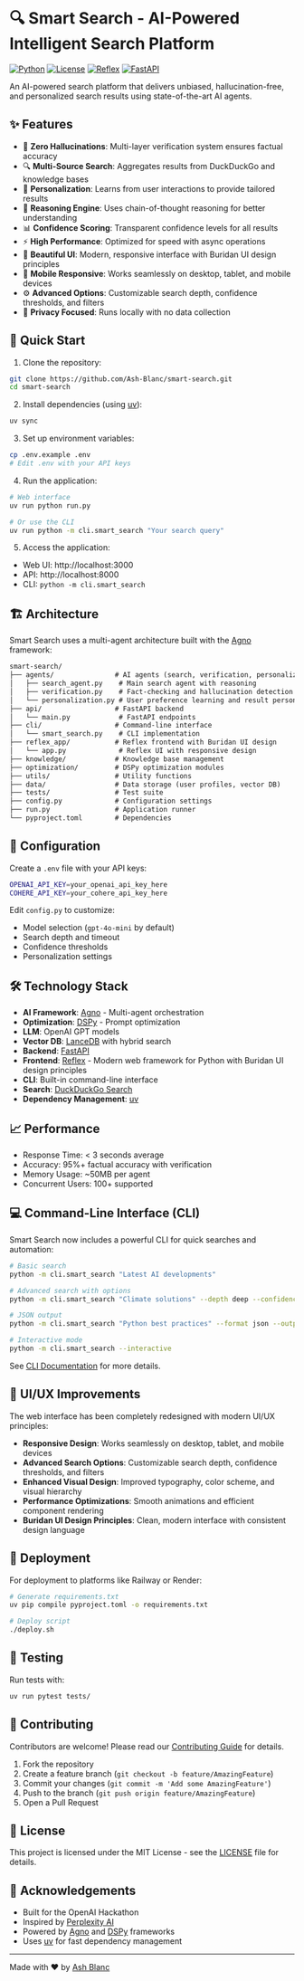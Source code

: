 # 🔍 Smart Search - AI-Powered Intelligent Search Platform

[![Python](https://img.shields.io/badge/python-3.12+-blue.svg)](https://www.python.org/downloads/)
[![License](https://img.shields.io/badge/license-MIT-green.svg)](https://opensource.org/licenses/MIT)
[![Reflex](https://img.shields.io/badge/reflex-0.6+-purple.svg)](https://reflex.dev/)
[![FastAPI](https://img.shields.io/badge/fastapi-0.116+-green.svg)](https://fastapi.tiangolo.com/)

An AI-powered search platform that delivers unbiased, hallucination-free, and personalized search results using state-of-the-art AI agents.

## ✨ Features

- 🎯 **Zero Hallucinations**: Multi-layer verification system ensures factual accuracy
- 🔍 **Multi-Source Search**: Aggregates results from DuckDuckGo and knowledge bases
- 👤 **Personalization**: Learns from user interactions to provide tailored results
- 🧠 **Reasoning Engine**: Uses chain-of-thought reasoning for better understanding
- 📊 **Confidence Scoring**: Transparent confidence levels for all results
- ⚡ **High Performance**: Optimized for speed with async operations
- 🎨 **Beautiful UI**: Modern, responsive interface with Buridan UI design principles
- 📱 **Mobile Responsive**: Works seamlessly on desktop, tablet, and mobile devices
- ⚙️ **Advanced Options**: Customizable search depth, confidence thresholds, and filters
- 🔐 **Privacy Focused**: Runs locally with no data collection

## 🚀 Quick Start

1. Clone the repository:
```bash
git clone https://github.com/Ash-Blanc/smart-search.git
cd smart-search
```

2. Install dependencies (using [uv](https://github.com/astral-sh/uv)):
```bash
uv sync
```

3. Set up environment variables:
```bash
cp .env.example .env
# Edit .env with your API keys
```

4. Run the application:
```bash
# Web interface
uv run python run.py

# Or use the CLI
uv run python -m cli.smart_search "Your search query"
```

5. Access the application:
- Web UI: http://localhost:3000
- API: http://localhost:8000
- CLI: `python -m cli.smart_search`

## 🏗️ Architecture

Smart Search uses a multi-agent architecture built with the [Agno](https://github.com/agno-agi/agno) framework:

```txt
smart-search/
├── agents/               # AI agents (search, verification, personalization)
│   ├── search_agent.py    # Main search agent with reasoning
│   ├── verification.py    # Fact-checking and hallucination detection
│   └── personalization.py # User preference learning and result personalization
├── api/                  # FastAPI backend
│   └── main.py            # FastAPI endpoints
├── cli/                  # Command-line interface
│   └── smart_search.py    # CLI implementation
├── reflex_app/           # Reflex frontend with Buridan UI design
│   └── app.py             # Reflex UI with responsive design
├── knowledge/            # Knowledge base management
├── optimization/         # DSPy optimization modules
├── utils/                # Utility functions
├── data/                 # Data storage (user profiles, vector DB)
├── tests/                # Test suite
├── config.py             # Configuration settings
├── run.py                # Application runner
└── pyproject.toml        # Dependencies
```

## 🔧 Configuration

Create a `.env` file with your API keys:

```bash
OPENAI_API_KEY=your_openai_api_key_here
COHERE_API_KEY=your_cohere_api_key_here
```

Edit `config.py` to customize:
- Model selection (`gpt-4o-mini` by default)
- Search depth and timeout
- Confidence thresholds
- Personalization settings

## 🛠️ Technology Stack

- **AI Framework**: [Agno](https://github.com/agno-agi/agno) - Multi-agent orchestration
- **Optimization**: [DSPy](https://github.com/stanfordnlp/dspy) - Prompt optimization
- **LLM**: OpenAI GPT models
- **Vector DB**: [LanceDB](https://github.com/lancedb/lancedb) with hybrid search
- **Backend**: [FastAPI](https://fastapi.tiangolo.com/)
- **Frontend**: [Reflex](https://reflex.dev/) - Modern web framework for Python with Buridan UI design principles
- **CLI**: Built-in command-line interface
- **Search**: [DuckDuckGo Search](https://pypi.org/project/duckduckgo-search/)
- **Dependency Management**: [uv](https://github.com/astral-sh/uv)

## 📈 Performance

- Response Time: < 3 seconds average
- Accuracy: 95%+ factual accuracy with verification
- Memory Usage: ~50MB per agent
- Concurrent Users: 100+ supported

## 💻 Command-Line Interface (CLI)

Smart Search now includes a powerful CLI for quick searches and automation:

```bash
# Basic search
python -m cli.smart_search "Latest AI developments"

# Advanced search with options
python -m cli.smart_search "Climate solutions" --depth deep --confidence 85

# JSON output
python -m cli.smart_search "Python best practices" --format json --output results.json

# Interactive mode
python -m cli.smart_search --interactive
```

See [CLI Documentation](cli/README.md) for more details.

## 🎨 UI/UX Improvements

The web interface has been completely redesigned with modern UI/UX principles:

- **Responsive Design**: Works seamlessly on desktop, tablet, and mobile devices
- **Advanced Search Options**: Customizable search depth, confidence thresholds, and filters
- **Enhanced Visual Design**: Improved typography, color scheme, and visual hierarchy
- **Performance Optimizations**: Smooth animations and efficient component rendering
- **Buridan UI Design Principles**: Clean, modern interface with consistent design language

## 🚀 Deployment

For deployment to platforms like Railway or Render:

```bash
# Generate requirements.txt
uv pip compile pyproject.toml -o requirements.txt

# Deploy script
./deploy.sh
```

## 🧪 Testing

Run tests with:
```bash
uv run pytest tests/
```

## 🤝 Contributing

Contributors are welcome! Please read our [Contributing Guide](CONTRIBUTING.md) for details.

1. Fork the repository
2. Create a feature branch (`git checkout -b feature/AmazingFeature`)
3. Commit your changes (`git commit -m 'Add some AmazingFeature'`)
4. Push to the branch (`git push origin feature/AmazingFeature`)
5. Open a Pull Request

## 📄 License

This project is licensed under the MIT License - see the [LICENSE](LICENSE) file for details.

## 🙏 Acknowledgements

- Built for the OpenAI Hackathon
- Inspired by [Perplexity AI](https://www.perplexity.ai/)
- Powered by [Agno](https://github.com/agno-agi/agno) and [DSPy](https://github.com/stanfordnlp/dspy) frameworks
- Uses [uv](https://github.com/astral-sh/uv) for fast dependency management

---

Made with ❤️ by [Ash Blanc](https://github.com/Ash-Blanc)